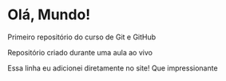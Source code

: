 # Olá, Mundo!
 Primeiro repositório do curso de Git e GitHub


Repositório criado durante uma aula ao vivo

Essa linha eu adicionei diretamente no site! Que impressionante
